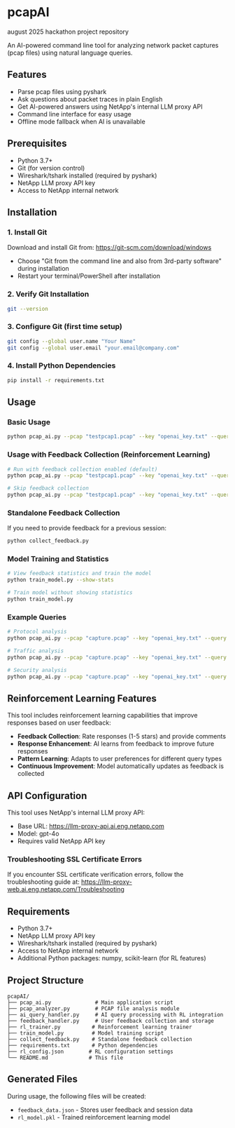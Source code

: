 # pcapAI
august 2025 hackathon project repository

An AI-powered command line tool for analyzing network packet captures (pcap files) using natural language queries.

## Features
- Parse pcap files using pyshark
- Ask questions about packet traces in plain English
- Get AI-powered answers using NetApp's internal LLM proxy API
- Command line interface for easy usage
- Offline mode fallback when AI is unavailable

## Prerequisites
- Python 3.7+
- Git (for version control)
- Wireshark/tshark installed (required by pyshark)
- NetApp LLM proxy API key
- Access to NetApp internal network

## Installation

### 1. Install Git
Download and install Git from: https://git-scm.com/download/windows
- Choose "Git from the command line and also from 3rd-party software" during installation
- Restart your terminal/PowerShell after installation

### 2. Verify Git Installation
```bash
git --version
```

### 3. Configure Git (first time setup)
```bash
git config --global user.name "Your Name"
git config --global user.email "your.email@company.com"
```

### 4. Install Python Dependencies
```bash
pip install -r requirements.txt
```

## Usage

### Basic Usage
```bash
python pcap_ai.py --pcap "testpcap1.pcap" --key "openai_key.txt" --query "What protocols are used in this trace?"
```

### Usage with Feedback Collection (Reinforcement Learning)
```bash
# Run with feedback collection enabled (default)
python pcap_ai.py --pcap "testpcap1.pcap" --key "openai_key.txt" --query "What protocols are used in this trace?"

# Skip feedback collection
python pcap_ai.py --pcap "testpcap1.pcap" --key "openai_key.txt" --query "What protocols are used in this trace?" --no-feedback
```

### Standalone Feedback Collection
If you need to provide feedback for a previous session:
```bash
python collect_feedback.py
```

### Model Training and Statistics
```bash
# View feedback statistics and train the model
python train_model.py --show-stats

# Train model without showing statistics
python train_model.py
```

### Example Queries
```bash
# Protocol analysis
python pcap_ai.py --pcap "capture.pcap" --key "openai_key.txt" --query "What protocols are used in this trace?"

# Traffic analysis
python pcap_ai.py --pcap "capture.pcap" --key "openai_key.txt" --query "What is the most active IP address?"

# Security analysis
python pcap_ai.py --pcap "capture.pcap" --key "openai_key.txt" --query "Are there any suspicious activities in this traffic?"
```

## Reinforcement Learning Features

This tool includes reinforcement learning capabilities that improve responses based on user feedback:

- **Feedback Collection**: Rate responses (1-5 stars) and provide comments
- **Response Enhancement**: AI learns from feedback to improve future responses
- **Pattern Learning**: Adapts to user preferences for different query types
- **Continuous Improvement**: Model automatically updates as feedback is collected

## API Configuration
This tool uses NetApp's internal LLM proxy API:
- Base URL: https://llm-proxy-api.ai.eng.netapp.com
- Model: gpt-4o
- Requires valid NetApp API key

### Troubleshooting SSL Certificate Errors
If you encounter SSL certificate verification errors, follow the troubleshooting guide at:
https://llm-proxy-web.ai.eng.netapp.com/Troubleshooting

## Requirements
- Python 3.7+
- NetApp LLM proxy API key
- Wireshark/tshark installed (required by pyshark)
- Access to NetApp internal network
- Additional Python packages: numpy, scikit-learn (for RL features)

## Project Structure
```
pcapAI/
├── pcap_ai.py              # Main application script
├── pcap_analyzer.py        # PCAP file analysis module
├── ai_query_handler.py     # AI query processing with RL integration
├── feedback_handler.py     # User feedback collection and storage
├── rl_trainer.py          # Reinforcement learning trainer
├── train_model.py         # Model training script
├── collect_feedback.py    # Standalone feedback collection
├── requirements.txt       # Python dependencies
├── rl_config.json        # RL configuration settings
└── README.md             # This file
```

## Generated Files
During usage, the following files will be created:
- `feedback_data.json` - Stores user feedback and session data
- `rl_model.pkl` - Trained reinforcement learning model
